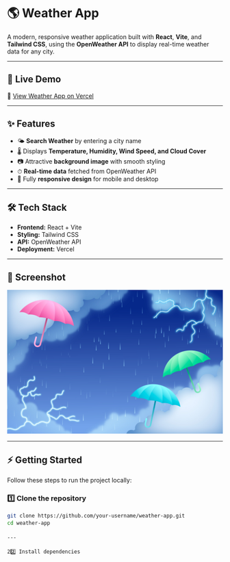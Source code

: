 # 🌎 Weather App

A modern, responsive weather application built with **React**, **Vite**, and **Tailwind CSS**, using the **OpenWeather API** to display real-time weather data for any city.

---

## 🚀 Live Demo
🔗 [View Weather App on Vercel](https://your-vercel-deployment-url.vercel.app/)

---

## ✨ Features
- 🌤 **Search Weather** by entering a city name
- 🌡 Displays **Temperature, Humidity, Wind Speed, and Cloud Cover**
- 📷 Attractive **background image** with smooth styling
- ⏱ **Real-time data** fetched from OpenWeather API
- 📱 Fully **responsive design** for mobile and desktop

---

## 🛠️ Tech Stack
- **Frontend:** React + Vite
- **Styling:** Tailwind CSS
- **API:** OpenWeather API
- **Deployment:** Vercel

---

## 📸 Screenshot
![Weather App Screenshot](public/weather.jpg)

---

## ⚡ Getting Started

Follow these steps to run the project locally:

### 1️⃣ Clone the repository
```bash
git clone https://github.com/your-username/weather-app.git
cd weather-app

---

22️⃣ Install dependencies



